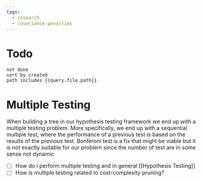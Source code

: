 ```yaml
---
tags:
  - research
  - covariance-penalties
---
```

# Todo
```tasks
not done
sort by created
path includes {{query.file.path}}
```


# Multiple Testing
When building a tree in our hypothesis testing framework we end up with a multiple testing problem. More specifically, we end up with a sequential multiple test, where the performance of a previous test is based on the results of the previous test. Bonferoni test is a fix that might be viable but it is not exactly suitable for our problem since the number of test are in some sense not dynamic

- [ ] How do i perform multiple testing and in general [[Hypothesis Testing]]
- [ ] How is multiple testing related to cost-complexity pruning?
